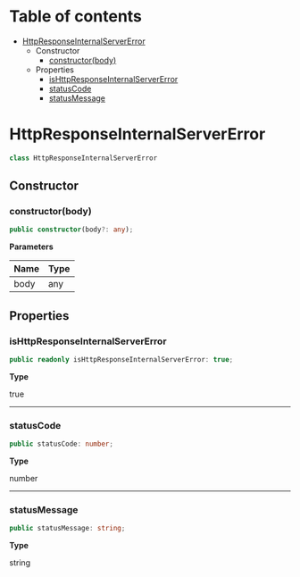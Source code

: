 # Table of contents

* [HttpResponseInternalServerError][ClassDeclaration-19]
    * Constructor
        * [constructor(body)][Constructor-19]
    * Properties
        * [isHttpResponseInternalServerError][PropertyDeclaration-43]
        * [statusCode][PropertyDeclaration-44]
        * [statusMessage][PropertyDeclaration-45]

# HttpResponseInternalServerError

```typescript
class HttpResponseInternalServerError
```
## Constructor

### constructor(body)

```typescript
public constructor(body?: any);
```

**Parameters**

| Name | Type |
| ---- | ---- |
| body | any  |

## Properties

### isHttpResponseInternalServerError

```typescript
public readonly isHttpResponseInternalServerError: true;
```

**Type**

true

----------

### statusCode

```typescript
public statusCode: number;
```

**Type**

number

----------

### statusMessage

```typescript
public statusMessage: string;
```

**Type**

string

[ClassDeclaration-19]: httpresponseinternalservererror.md#httpresponseinternalservererror
[Constructor-19]: httpresponseinternalservererror.md#constructorbody
[PropertyDeclaration-43]: httpresponseinternalservererror.md#ishttpresponseinternalservererror
[PropertyDeclaration-44]: httpresponseinternalservererror.md#statuscode
[PropertyDeclaration-45]: httpresponseinternalservererror.md#statusmessage